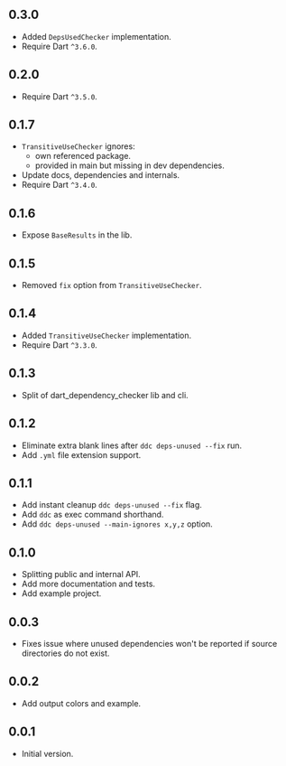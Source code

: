 ## 0.3.0

- Added `DepsUsedChecker` implementation.
- Require Dart `^3.6.0`.

## 0.2.0

- Require Dart `^3.5.0`.

## 0.1.7

- `TransitiveUseChecker` ignores:
    - own referenced package.
    - provided in main but missing in dev dependencies.
- Update docs, dependencies and internals.
- Require Dart `^3.4.0`.

## 0.1.6

- Expose `BaseResults` in the lib.

## 0.1.5

- Removed `fix` option from `TransitiveUseChecker`.

## 0.1.4

- Added `TransitiveUseChecker` implementation.
- Require Dart `^3.3.0`.

## 0.1.3

- Split of dart_dependency_checker lib and cli.

## 0.1.2

- Eliminate extra blank lines after `ddc deps-unused --fix` run.
- Add `.yml` file extension support.

## 0.1.1

- Add instant cleanup `ddc deps-unused --fix` flag.
- Add `ddc` as exec command shorthand.
- Add `ddc deps-unused --main-ignores x,y,z` option.

## 0.1.0

- Splitting public and internal API.
- Add more documentation and tests.
- Add example project.

## 0.0.3

- Fixes issue where unused dependencies won't be reported if source directories do not exist.

## 0.0.2

- Add output colors and example.

## 0.0.1

- Initial version.
